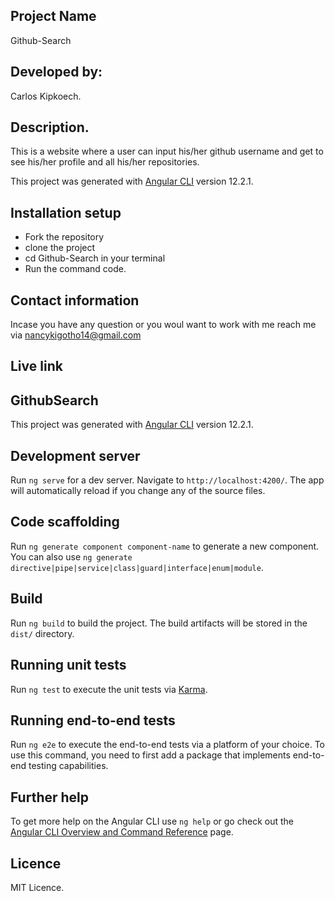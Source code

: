 ## Project Name
 Github-Search
## Developed by:
Carlos Kipkoech.
## Description.
This is a website where a user can input his/her github username and get to see his/her profile and all his/her repositories. 

This project was generated with [Angular CLI](https://github.com/angular/angular-cli) version 12.2.1.
## Installation setup
* Fork the repository
* clone the project
* cd Github-Search in your terminal
* Run the command code.
## Contact information
Incase you have any question or you woul want to work with me reach me via nancykigotho14@gmail.com
## Live link

## GithubSearch

This project was generated with [Angular CLI](https://github.com/angular/angular-cli) version 12.2.1.

## Development server

Run `ng serve` for a dev server. Navigate to `http://localhost:4200/`. The app will automatically reload if you change any of the source files.

## Code scaffolding

Run `ng generate component component-name` to generate a new component. You can also use `ng generate directive|pipe|service|class|guard|interface|enum|module`.

## Build

Run `ng build` to build the project. The build artifacts will be stored in the `dist/` directory.

## Running unit tests

Run `ng test` to execute the unit tests via [Karma](https://karma-runner.github.io).

## Running end-to-end tests

Run `ng e2e` to execute the end-to-end tests via a platform of your choice. To use this command, you need to first add a package that implements end-to-end testing capabilities.

## Further help

To get more help on the Angular CLI use `ng help` or go check out the [Angular CLI Overview and Command Reference](https://angular.io/cli) page.
## Licence
MIT Licence.
